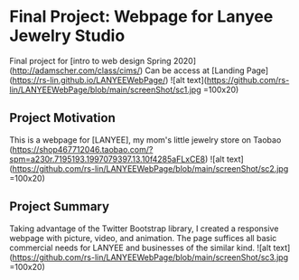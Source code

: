 # Final Project: Webpage for Lanyee Jewelry Studio 
Final project for [intro to web design Spring 2020] (http://adamscher.com/class/cims/)
Can be access at [Landing Page] (https://rs-lin.github.io/LANYEEWebPage/)
![alt text](https://github.com/rs-lin/LANYEEWebPage/blob/main/screenShot/sc1.jpg =100x20)
## Project Motivation
This is a webpage for [LANYEE], my mom's little jewelry store on Taobao (https://shop467712046.taobao.com/?spm=a230r.7195193.1997079397.13.10f4285aFLxCE8)
![alt text](https://github.com/rs-lin/LANYEEWebPage/blob/main/screenShot/sc2.jpg =100x20)
## Project Summary
Taking advantage of the Twitter Bootstrap library, I created a responsive webpage with picture, video, and animation. The page suffices all basic commercial needs for LANYEE and businesses of the similar kind.
![alt text](https://github.com/rs-lin/LANYEEWebPage/blob/main/screenShot/sc3.jpg =100x20)
